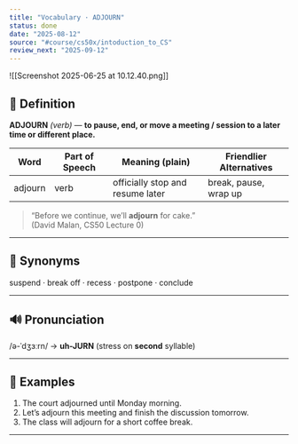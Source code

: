 ```yaml
---
title: "Vocabulary · ADJOURN"
status: done
date: "2025-08-12"
source: "#course/cs50x/intoduction_to_CS"
review_next: "2025-09-12"
---
```


![[Screenshot 2025-06-25 at 10.12.40.png]]

## 📖 Definition  
**ADJOURN** *(verb)* — **to pause, end, or move a meeting / session to a later time or different place.**

| Word | Part of Speech | Meaning (plain)                     | Friendlier Alternatives     |
|------|---------------|-------------------------------------|-----------------------------|
| adjourn | verb | officially stop and resume later | break, pause, wrap up |

> “Before we continue, we’ll **adjourn** for cake.”  
> (David Malan, CS50 Lecture 0)

---

## 🟰 Synonyms  
suspend · break off · recess · postpone · conclude

---

## 🔊 Pronunciation  
/ə-ˈdʒɜːrn/ → **uh-JURN** (stress on **second** syllable)

---

## 📝 Examples  

1. The court adjourned until Monday morning.  
2. Let’s adjourn this meeting and finish the discussion tomorrow.  
3. The class will adjourn for a short coffee break.

---


